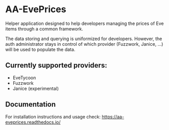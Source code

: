 # AA-EvePrices

Helper application designed to help developers managing the prices of Eve items through a common framework.

The data storing and querying is uniformized for developers.
However, the auth administrator stays in control of which provider (Fuzzwork, Janice, ...) will be used to populate the data.

## Currently supported providers:
- EveTycoon
- Fuzzwork
- Janice (experimental)

## Documentation

For installation instructions and usage check:
https://aa-eveprices.readthedocs.io/
